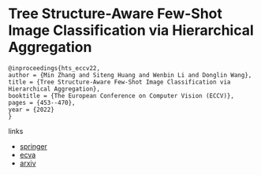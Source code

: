 # Tree Structure-Aware Few-Shot Image Classification via Hierarchical Aggregation

```
@inproceedings{hts_eccv22,
author = {Min Zhang and Siteng Huang and Wenbin Li and Donglin Wang},
title = {Tree Structure-Aware Few-Shot Image Classification via Hierarchical Aggregation},
booktitle = {The European Conference on Computer Vision (ECCV)},
pages = {453--470},
year = {2022}
}
```

links
- [springer](https://link.springer.com/chapter/10.1007/978-3-031-20044-1_26)
- [ecva](https://www.ecva.net/papers/eccv_2022/papers_ECCV/html/6519_ECCV_2022_paper.php)
- [arxiv](https://arxiv.org/abs/2207.06989)
